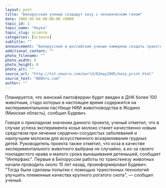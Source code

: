 ```yaml
---
layout: post
title: "Белорусские ученые создадут козу с человеческим геном"
date: 2005-05-04 00:00:00 +0000
topic_id: 2
topic_name: "Наука"
topic_slug: science
categories: [science]
subtitle: ""
announcement: "Белорусские и российские ученые намерены создать трансгенную козу. Это произойдет впервые на территории СНГ, сообщил в понедельник руководитель совместного проекта \"БелРосТрансген\", сотрудник НИИ животноводства Национальной академии наук Белоруссии Александр Будевич. По его словам, уже в мае в ДНК животных будут транспортированы белки человеческого происхождения. \"Для получения уникального молока, обладающего иммуноповышающими свойствами, в ДНК животных хирургическим путем будет введен лактоферрин, который находится в женском молоке\", &mdash; отметил Будевич."
additional_content: ""
photo_filename: ""
photo_width: 0
photo_height: 0
photo_alt: ""
source_url: "http://txt.newsru.com/world/02may2005/koza_print.html"
source_text: "NEWSru.com"
author: ""
---
```

Планируется, что женский лактоферрин будет введен в ДНК более 100 животным, стадо которых в настоящее время содержится на экспериментальном пастбище НИИ животноводства в Жодино (Минская область), сообщил Будевич.

Говоря о прикладном значении данного проекта, ученый отметил, что в случае успеха эксперимента козье молоко станет качественно новым средством при лечении сердечно-сосудистых заболеваний и наилучшим молоком для искусственного вскармливания грудных детей. Руководитель проекта также отметил, что коза в качестве экспериментального животного выбрана не случайно, а из-за своего покладистого нрава и малого срока вынашивания детенышей, сообщает "Интерфакс". Первые в Белоруссии работы по трансгенезу животных начали проводить около 15 лет назад, проинформировал Будевич. "Тогда были сделаны попытки с помощью трансгенных технологий улучшить племенные качества крупного рогатого скота", &mdash; сообщил ученый.
